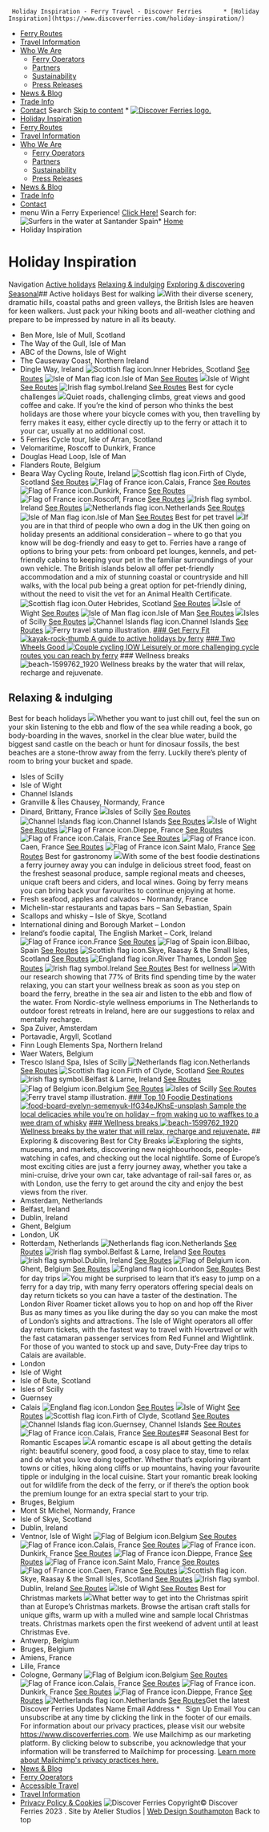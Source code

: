
     Holiday Inspiration - Ferry Travel - Discover Ferries      * [Holiday Inspiration](https://www.discoverferries.com/holiday-inspiration/)
* [Ferry Routes](https://www.discoverferries.com/ferry-routes/)
* [Travel Information](https://www.discoverferries.com/travel-information/)
* [Who We Are](https://www.discoverferries.com/who-we-are/)
	+ [Ferry Operators](https://www.discoverferries.com/who-we-are/ferry-operators/)
	+ [Partners](https://www.discoverferries.com/who-we-are/partners/)
	+ [Sustainability](https://www.discoverferries.com/who-we-are/sustainability/)
	+ [Press Releases](https://www.discoverferries.com/who-we-are/press-releases/)
* [News & Blog](https://www.discoverferries.com/news-blog/)
* [Trade Info](https://www.discoverferries.com/trade-info/)
* [Contact](https://www.discoverferries.com/contact/)
 Search
 [Skip to content](#skip-anchor) * [![Discover Ferries logo.](https://www.discoverferries.com/wp-content/uploads/2022/08/cropped-df-logo.png)](https://www.discoverferries.com)
* [Holiday Inspiration](https://www.discoverferries.com/holiday-inspiration/)
* [Ferry Routes](https://www.discoverferries.com/ferry-routes/)
* [Travel Information](https://www.discoverferries.com/travel-information/)
* [Who We Are](https://www.discoverferries.com/who-we-are/)
	+ [Ferry Operators](https://www.discoverferries.com/who-we-are/ferry-operators/)
	+ [Partners](https://www.discoverferries.com/who-we-are/partners/)
	+ [Sustainability](https://www.discoverferries.com/who-we-are/sustainability/)
	+ [Press Releases](https://www.discoverferries.com/who-we-are/press-releases/)
* [News & Blog](https://www.discoverferries.com/news-blog/)
* [Trade Info](https://www.discoverferries.com/trade-info/)
* [Contact](https://www.discoverferries.com/contact/)
 * menu
Win a Ferry Experience! [Click Here!](https://www.discoverferries.com/?page_id=2120&preview=true)
     Search for:   ![Surfers in the water at Santander Spain](https://www.discoverferries.com/wp-content/uploads/2022/09/Santander-beach-e1662552027531.jpg)* [Home](https://www.discoverferries.com/)
* Holiday Inspiration
# Holiday Inspiration
Navigation  [Active holidays](#holiday-inspiration-section-acf-block-63f8a8fb8bf3d) [Relaxing & indulging](#holiday-inspiration-section-acf-block-63f8a8fb8c033) [Exploring & discovering](#holiday-inspiration-section-acf-block-63f8a8fb8c0cf) [Seasonal](#holiday-inspiration-section-acf-block-63f8a8fb8c118)## Active holidays
   Best for walking
 ![](https://www.discoverferries.com/wp-content/uploads/2022/10/Climb-to-the-top-of-Snaefell-and-take-in-the-Seven-Kindoms-England-Ireland-Scotland-Wales-Mann-Heaven-and-Seas..jpg)With their diverse scenery, dramatic hills, coastal paths and green valleys, the British Isles are heaven for keen walkers. Just pack your hiking boots and all-weather clothing and prepare to be impressed by nature in all its beauty.
* Ben More, Isle of Mull, Scotland
* The Way of the Gull, Isle of Man
* ABC of the Downs, Isle of Wight
* The Causeway Coast, Northern Ireland
* Dingle Way, Ireland
 ![Scottish flag icon.](https://www.discoverferries.com/wp-content/uploads/2022/08/7966f567fc12c3ba07134d51f31b9b2e.png)Inner Hebrides, Scotland
 [See Routes](https://www.discoverferries.com/ferry-destination/inner-hebrides/) ![Isle of Man flag icon.](https://www.discoverferries.com/wp-content/uploads/2022/08/da75a57514969ed318adeb7495573660.png)Isle of Man
 [See Routes](https://www.discoverferries.com/ferry-routes/?country=isle-of-man) ![](https://www.discoverferries.com/wp-content/uploads/2022/08/iow.png)Isle of Wight
 [See Routes](https://www.discoverferries.com/ferry-routes/?country=isle-of-wight) ![Irish flag symbol.](https://www.discoverferries.com/wp-content/uploads/2022/08/e6a55a7388e763c35dc5c1a248404726.png)Ireland
 [See Routes](https://www.discoverferries.com/ferry-routes/?country=ireland)   Best for cycle challenges
 ![](https://www.discoverferries.com/wp-content/uploads/2022/09/CyclistArran02sm.jpg)Quiet roads, challenging climbs, great views and good coffee and cake. If you’re the kind of person who thinks the best holidays are those where your bicycle comes with you, then travelling by ferry makes it easy, either cycle directly up to the ferry or attach it to your car, usually at no additional cost.
* 5 Ferries Cycle tour, Isle of Arran, Scotland
* Velomaritime, Roscoff to Dunkirk, France
* Douglas Head Loop, Isle of Man
* Flanders Route, Belgium
* Beara Way Cycling Route, Ireland
 ![Scottish flag icon.](https://www.discoverferries.com/wp-content/uploads/2022/08/7966f567fc12c3ba07134d51f31b9b2e.png)Firth of Clyde, Scotland
 [See Routes](https://www.discoverferries.com/ferry-destination/firth-of-clyde/) ![Flag of France icon.](https://www.discoverferries.com/wp-content/uploads/2022/08/6b1a6e829f1b668fbe1f981ba7d31a8a.png)Calais, France
 [See Routes](https://www.discoverferries.com/ferry-destination/calais/) ![Flag of France icon.](https://www.discoverferries.com/wp-content/uploads/2022/08/6b1a6e829f1b668fbe1f981ba7d31a8a.png)Dunkirk, France
 [See Routes](https://www.discoverferries.com/ferry-destination/dunkirk/) ![Flag of France icon.](https://www.discoverferries.com/wp-content/uploads/2022/08/6b1a6e829f1b668fbe1f981ba7d31a8a.png)Roscoff, France
 [See Routes](https://www.discoverferries.com/ferry-destination/roscoff/) ![Irish flag symbol.](https://www.discoverferries.com/wp-content/uploads/2022/08/e6a55a7388e763c35dc5c1a248404726.png)Ireland
 [See Routes](https://www.discoverferries.com/ferry-routes/?country=ireland) ![Netherlands flag icon.](https://www.discoverferries.com/wp-content/uploads/2022/08/896d5a2593d3a14a73f928b71c87d37f.png)Netherlands
 [See Routes](https://www.discoverferries.com/ferry-routes/?country=netherlands) ![Isle of Man flag icon.](https://www.discoverferries.com/wp-content/uploads/2022/08/da75a57514969ed318adeb7495573660.png)Isle of Man
 [See Routes](https://www.discoverferries.com/ferry-routes/?country=isle-of-man)   Best for pet travel
 ![](https://www.discoverferries.com/wp-content/uploads/2022/09/1794d2317cbd8774389f8c028807977c.jpg)If you are in that third of people who own a dog in the UK then going on holiday presents an additional consideration – where to go that you know will be dog-friendly and easy to get to. Ferries have a range of options to bring your pets: from onboard pet lounges, kennels, and pet-friendly cabins to keeping your pet in the familiar surroundings of your own vehicle.
The British islands below all offer pet-friendly accommodation and a mix of stunning coastal or countryside and hill walks, with the local pub being a great option for pet-friendly dining, without the need to visit the vet for an Animal Health Certificate.
 ![Scottish flag icon.](https://www.discoverferries.com/wp-content/uploads/2022/08/7966f567fc12c3ba07134d51f31b9b2e.png)Outer Hebrides, Scotland
 [See Routes](https://www.discoverferries.com/ferry-destination/outer-hebrides/) ![](https://www.discoverferries.com/wp-content/uploads/2022/08/iow.png)Isle of Wight
 [See Routes](https://www.discoverferries.com/ferry-routes/?country=isle-of-wight) ![Isle of Man flag icon.](https://www.discoverferries.com/wp-content/uploads/2022/08/da75a57514969ed318adeb7495573660.png)Isle of Man
 [See Routes](https://www.discoverferries.com/ferry-routes/?country=isle-of-man) ![](https://www.discoverferries.com/wp-content/uploads/2022/08/ios.png)Isles of Scilly
 [See Routes](https://www.discoverferries.com/ferry-routes/?country=isles-of-scilly) ![Channel Islands flag icon.](https://www.discoverferries.com/wp-content/uploads/2022/08/91053c5c2e3ef92e41e1806a0657a8af.png)Channel Islands
 [See Routes](https://www.discoverferries.com/ferry-routes/?country=channel-islands) ![Ferry travel stamp illustration.]()  [### Get Ferry Fit
 ![kayak-rock-thumb]() A guide to active holidays by ferry](https://www.discoverferries.com/ferry-fit/)  [### Two Wheels Good
 ![Couple cycling IOW]() Leisurely or more challenging cycle routes you can reach by ferry](https://www.discoverferries.com/two-wheels-good/) ### Wellness breaks
 ![beach-1599762_1920]() Wellness breaks by the water that will relax, recharge and rejuvenate.
## Relaxing & indulging
   Best for beach holidays
 ![](https://www.discoverferries.com/wp-content/uploads/2022/10/VJ_Jersey_Hot-103.jpg)Whether you want to just chill out, feel the sun on your skin listening to the ebb and flow of the sea while reading a book, go body-boarding in the waves, snorkel in the clear blue water, build the biggest sand castle on the beach or hunt for dinosaur fossils, the best beaches are a stone-throw away from the ferry. Luckily there’s plenty of room to bring your bucket and spade.
* Isles of Scilly
* Isle of Wight
* Channel Islands
* Granville & Îles Chausey, Normandy, France
* Dinard, Brittany, France
 ![](https://www.discoverferries.com/wp-content/uploads/2022/08/ios.png)Isles of Scilly
 [See Routes](https://www.discoverferries.com/ferry-routes/?country=isles-of-scilly) ![Channel Islands flag icon.](https://www.discoverferries.com/wp-content/uploads/2022/08/91053c5c2e3ef92e41e1806a0657a8af.png)Channel Islands
 [See Routes](https://www.discoverferries.com/ferry-routes/?country=channel-islands) ![](https://www.discoverferries.com/wp-content/uploads/2022/08/iow.png)Isle of Wight
 [See Routes](https://www.discoverferries.com/ferry-routes/?country=isle-of-wight) ![Flag of France icon.](https://www.discoverferries.com/wp-content/uploads/2022/08/6b1a6e829f1b668fbe1f981ba7d31a8a.png)Dieppe, France
 [See Routes](https://www.discoverferries.com/ferry-destination/dieppe/) ![Flag of France icon.](https://www.discoverferries.com/wp-content/uploads/2022/08/6b1a6e829f1b668fbe1f981ba7d31a8a.png)Calais, France
 [See Routes](https://www.discoverferries.com/ferry-destination/calais/) ![Flag of France icon.](https://www.discoverferries.com/wp-content/uploads/2022/08/6b1a6e829f1b668fbe1f981ba7d31a8a.png)Caen, France
 [See Routes](https://www.discoverferries.com/ferry-destination/caen/) ![Flag of France icon.](https://www.discoverferries.com/wp-content/uploads/2022/08/6b1a6e829f1b668fbe1f981ba7d31a8a.png)Saint Malo, France
 [See Routes](https://www.discoverferries.com/ferry-destination/st-malo/)   Best for gastronomy
 ![](https://www.discoverferries.com/wp-content/uploads/2022/10/The-English-Market-Cork-City_Web-Size.jpg)With some of the best foodie destinations a ferry journey away you can indulge in delicious street food, feast on the freshest seasonal produce, sample regional meats and cheeses, unique craft beers and ciders, and local wines. Going by ferry means you can bring back your favourites to continue enjoying at home.
* Fresh seafood, apples and calvados – Normandy, France
* Michelin-star restaurants and tapas bars – San Sebastian, Spain
* Scallops and whisky – Isle of Skye, Scotland
* International dining and Borough Market – London
* Ireland’s foodie capital, The English Market – Cork, Ireland
 ![Flag of France icon.](https://www.discoverferries.com/wp-content/uploads/2022/08/6b1a6e829f1b668fbe1f981ba7d31a8a.png)France
 [See Routes](https://www.discoverferries.com/ferry-routes/?country=france) ![Flag of Spain icon.](https://www.discoverferries.com/wp-content/uploads/2022/08/66ff75ebf458a961f82f18715f54a490.png)Bilbao, Spain
 [See Routes](https://www.discoverferries.com/ferry-destination/bilbao/) ![Scottish flag icon.](https://www.discoverferries.com/wp-content/uploads/2022/08/7966f567fc12c3ba07134d51f31b9b2e.png)Skye, Raasay & the Small Isles, Scotland
 [See Routes](https://www.discoverferries.com/ferry-destination/skye-raasay-small-isles/) ![England flag icon.](https://www.discoverferries.com/wp-content/uploads/2022/08/35cd06fb12444be39c137633b0e59890.png)River Thames, London
 [See Routes](https://www.discoverferries.com/ferry-destination/river-thames/) ![Irish flag symbol.](https://www.discoverferries.com/wp-content/uploads/2022/08/e6a55a7388e763c35dc5c1a248404726.png)Ireland
 [See Routes](https://www.discoverferries.com/ferry-routes/?country=ireland)   Best for wellness
 ![](https://www.discoverferries.com/wp-content/uploads/2022/10/Finn-Lough-Spa.jpg)With our research showing that 77% of Brits find spending time by the water relaxing, you can start your wellness break as soon as you step on board the ferry, breathe in the sea air and listen to the ebb and flow of the water. From Nordic-style wellness emporiums in The Netherlands to outdoor forest retreats in Ireland, here are our suggestions to relax and mentally recharge.
* Spa Zuiver, Amsterdam
* Portavadie, Argyll, Scotland
* Finn Lough Elements Spa, Northern Ireland
* Waer Waters, Belgium
* Tresco Island Spa, Isles of Scilly
 ![Netherlands flag icon.](https://www.discoverferries.com/wp-content/uploads/2022/08/896d5a2593d3a14a73f928b71c87d37f.png)Netherlands
 [See Routes](https://www.discoverferries.com/ferry-routes/?country=netherlands) ![Scottish flag icon.](https://www.discoverferries.com/wp-content/uploads/2022/08/7966f567fc12c3ba07134d51f31b9b2e.png)Firth of Clyde, Scotland
 [See Routes](https://www.discoverferries.com/ferry-destination/firth-of-clyde/) ![Irish flag symbol.](https://www.discoverferries.com/wp-content/uploads/2022/08/e6a55a7388e763c35dc5c1a248404726.png)Belfast & Larne, Ireland
 [See Routes](https://www.discoverferries.com/ferry-destination/belfast/) ![Flag of Belgium icon.](https://www.discoverferries.com/wp-content/uploads/2022/08/c86cdd302b73e739b52af1d554f8951e.png)Belgium
 [See Routes](https://www.discoverferries.com/ferry-routes/?country=belgium) ![](https://www.discoverferries.com/wp-content/uploads/2022/08/ios.png)Isles of Scilly
 [See Routes](https://www.discoverferries.com/ferry-routes/?country=isles-of-scilly) ![Ferry travel stamp illustration.]()  [### Top 10 Foodie Destinations
 ![food-board-evelyn-semenyuk-IfG34eJKhsE-unsplash]() Sample the local delicacies while you’re on holiday – from waking uo to waffkes to a wee dram of whisky](https://www.discoverferries.com/ferry-foodie-destinations/)  [### Wellness breaks
 ![beach-1599762_1920]() Wellness breaks by the water that will relax, recharge and rejuvenate.](https://www.discoverferries.com/wellness-breaks/) ## Exploring & discovering
   Best for City Breaks
 ![](https://www.discoverferries.com/wp-content/uploads/2022/10/JL_201410_Visit_London_1801-Edit.jpg)Exploring the sights, museums, and markets, discovering new neighbourhoods, people-watching in cafes, and checking out the local nightlife. Some of Europe’s most exciting cities are just a ferry journey away, whether you take a mini-cruise, drive your own car, take advantage of rail-sail fares or, as with London, use the ferry to get around the city and enjoy the best views from the river.
* Amsterdam, Netherlands
* Belfast, Ireland
* Dublin, Ireland
* Ghent, Belgium
* London, UK
* Rotterdam, Netherlands
 ![Netherlands flag icon.](https://www.discoverferries.com/wp-content/uploads/2022/08/896d5a2593d3a14a73f928b71c87d37f.png)Netherlands
 [See Routes](https://www.discoverferries.com/ferry-routes/?country=netherlands) ![Irish flag symbol.](https://www.discoverferries.com/wp-content/uploads/2022/08/e6a55a7388e763c35dc5c1a248404726.png)Belfast & Larne, Ireland
 [See Routes](https://www.discoverferries.com/ferry-destination/belfast/) ![Irish flag symbol.](https://www.discoverferries.com/wp-content/uploads/2022/08/e6a55a7388e763c35dc5c1a248404726.png)Dublin, Ireland
 [See Routes](https://www.discoverferries.com/ferry-destination/dublin/) ![Flag of Belgium icon.](https://www.discoverferries.com/wp-content/uploads/2022/08/c86cdd302b73e739b52af1d554f8951e.png)Ghent, Belgium
 [See Routes](https://www.discoverferries.com/ferry-destination/ghent/) ![England flag icon.](https://www.discoverferries.com/wp-content/uploads/2022/08/35cd06fb12444be39c137633b0e59890.png)London
 [See Routes](https://www.discoverferries.com/ferry-routes/?country=london)   Best for day trips
 ![](https://www.discoverferries.com/wp-content/uploads/2022/10/Osborne-House.jpg)You might be surprised to learn that it’s easy to jump on a ferry for a day trip, with many ferry operators offering special deals on day return tickets so you can have a taster of the destination. The London River Roamer ticket allows you to hop on and hop off the River Bus as many times as you like during the day so you can make the most of London’s sights and attractions. The Isle of Wight operators all offer day return tickets, with the fastest way to travel with Hovertravel or with the fast catamaran passenger services from Red Funnel and Wightlink. For those of you wanted to stock up and save, Duty-Free day trips to Calais are available.
* London
* Isle of Wight
* Isle of Bute, Scotland
* Isles of Scilly
* Guernsey
* Calais
 ![England flag icon.](https://www.discoverferries.com/wp-content/uploads/2022/08/35cd06fb12444be39c137633b0e59890.png)London
 [See Routes](https://www.discoverferries.com/ferry-routes/?country=london) ![](https://www.discoverferries.com/wp-content/uploads/2022/08/iow.png)Isle of Wight
 [See Routes](https://www.discoverferries.com/ferry-routes/?country=isle-of-wight) ![Scottish flag icon.](https://www.discoverferries.com/wp-content/uploads/2022/08/7966f567fc12c3ba07134d51f31b9b2e.png)Firth of Clyde, Scotland
 [See Routes](https://www.discoverferries.com/ferry-destination/firth-of-clyde/) ![Channel Islands flag icon.](https://www.discoverferries.com/wp-content/uploads/2022/08/91053c5c2e3ef92e41e1806a0657a8af.png)Guernsey, Channel Islands
 [See Routes](https://www.discoverferries.com/ferry-destination/guernsey/) ![Flag of France icon.](https://www.discoverferries.com/wp-content/uploads/2022/08/6b1a6e829f1b668fbe1f981ba7d31a8a.png)Calais, France
 [See Routes](https://www.discoverferries.com/ferry-destination/calais/)## Seasonal
   Best for Romantic Escapes
 ![](https://www.discoverferries.com/wp-content/uploads/2023/01/2367-DFDS-couple-on-board.jpg)A romantic escape is all about getting the details right: beautiful scenery, good food, a cosy place to stay, time to relax and do what you love doing together. Whether that’s exploring vibrant towns or cities, hiking along cliffs or up mountains, having your favourite tipple or indulging in the local cuisine. Start your romantic break looking out for wildlife from the deck of the ferry, or if there’s the option book the premium lounge for an extra special start to your trip.
* Bruges, Belgium
* Mont St Michel, Normandy, France
* Isle of Skye, Scotland
* Dublin, Ireland
* Ventnor, Isle of Wight
 ![Flag of Belgium icon.](https://www.discoverferries.com/wp-content/uploads/2022/08/c86cdd302b73e739b52af1d554f8951e.png)Belgium
 [See Routes](https://www.discoverferries.com/ferry-routes/?country=belgium) ![Flag of France icon.](https://www.discoverferries.com/wp-content/uploads/2022/08/6b1a6e829f1b668fbe1f981ba7d31a8a.png)Calais, France
 [See Routes](https://www.discoverferries.com/ferry-destination/calais/) ![Flag of France icon.](https://www.discoverferries.com/wp-content/uploads/2022/08/6b1a6e829f1b668fbe1f981ba7d31a8a.png)Dunkirk, France
 [See Routes](https://www.discoverferries.com/ferry-destination/dunkirk/) ![Flag of France icon.](https://www.discoverferries.com/wp-content/uploads/2022/08/6b1a6e829f1b668fbe1f981ba7d31a8a.png)Dieppe, France
 [See Routes](https://www.discoverferries.com/ferry-destination/dieppe/) ![Flag of France icon.](https://www.discoverferries.com/wp-content/uploads/2022/08/6b1a6e829f1b668fbe1f981ba7d31a8a.png)Saint Malo, France
 [See Routes](https://www.discoverferries.com/ferry-destination/st-malo/) ![Flag of France icon.](https://www.discoverferries.com/wp-content/uploads/2022/08/6b1a6e829f1b668fbe1f981ba7d31a8a.png)Caen, France
 [See Routes](https://www.discoverferries.com/ferry-destination/caen/) ![Scottish flag icon.](https://www.discoverferries.com/wp-content/uploads/2022/08/7966f567fc12c3ba07134d51f31b9b2e.png)Skye, Raasay & the Small Isles, Scotland
 [See Routes](https://www.discoverferries.com/ferry-destination/skye-raasay-small-isles/) ![Irish flag symbol.](https://www.discoverferries.com/wp-content/uploads/2022/08/e6a55a7388e763c35dc5c1a248404726.png)Dublin, Ireland
 [See Routes](https://www.discoverferries.com/ferry-destination/dublin/) ![](https://www.discoverferries.com/wp-content/uploads/2022/08/iow.png)Isle of Wight
 [See Routes](https://www.discoverferries.com/ferry-routes/?country=isle-of-wight)   Best for Christmas markets
 ![](https://www.discoverferries.com/wp-content/uploads/2022/10/Antwerp-market-C-VisitFlanders.jpg)What better way to get into the Christmas spirit than at Europe’s Christmas markets. Browse the artisan craft stalls for unique gifts, warm up with a mulled wine and sample local Christmas treats. Christmas markets open the first weekend of advent until at least Christmas Eve.
* Antwerp, Belgium
* Bruges, Belgium
* Amiens, France
* Lille, France
* Cologne, Germany
 ![Flag of Belgium icon.](https://www.discoverferries.com/wp-content/uploads/2022/08/c86cdd302b73e739b52af1d554f8951e.png)Belgium
 [See Routes](https://www.discoverferries.com/ferry-routes/?country=belgium) ![Flag of France icon.](https://www.discoverferries.com/wp-content/uploads/2022/08/6b1a6e829f1b668fbe1f981ba7d31a8a.png)Calais, France
 [See Routes](https://www.discoverferries.com/ferry-destination/calais/) ![Flag of France icon.](https://www.discoverferries.com/wp-content/uploads/2022/08/6b1a6e829f1b668fbe1f981ba7d31a8a.png)Dunkirk, France
 [See Routes](https://www.discoverferries.com/ferry-destination/dunkirk/) ![Flag of France icon.](https://www.discoverferries.com/wp-content/uploads/2022/08/6b1a6e829f1b668fbe1f981ba7d31a8a.png)Dieppe, France
 [See Routes](https://www.discoverferries.com/ferry-destination/dieppe/) ![Netherlands flag icon.](https://www.discoverferries.com/wp-content/uploads/2022/08/896d5a2593d3a14a73f928b71c87d37f.png)Netherlands
 [See Routes](https://www.discoverferries.com/ferry-routes/?country=netherlands)Get the latest Discover Ferries Updates
  Name    Email Address \*     Sign Up   Email You can unsubscribe at any time by clicking the link in the footer of our emails. For information about our privacy practices, please visit our website https://www.discoverferries.com. We use Mailchimp as our marketing platform. By clicking below to subscribe, you acknowledge that your information will be transferred to Mailchimp for processing. [Learn more about Mailchimp's privacy practices here.](https://mailchimp.com/legal/terms)
 * [News & Blog](https://www.discoverferries.com/news-blog/)
* [Ferry Operators](https://www.discoverferries.com/who-we-are/ferry-operators/)
* [Accessible Travel](https://www.discoverferries.com/travel-information/accessible-travel/)
* [Travel Information](https://www.discoverferries.com/travel-information/)
* [Privacy Policy & Cookies](https://www.discoverferries.com/privacy-policy/)
 ![Discover Ferries](https://www.discoverferries.com/wp-content/themes/atelier-blank/assets/images/footer_logo.png)   Copyright© Discover Ferries 2023 .
Site by Atelier Studios | [Web Design Southampton](https://atelierstudios.com/)
    Back to top
